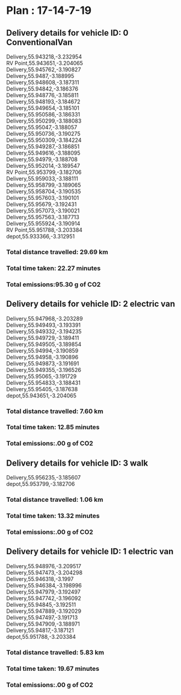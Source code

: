 # Plan : 17-14-7-19
## Delivery details for vehicle ID: 0 ConventionalVan 
Delivery,55.943218,-3.232954<br>RV Point,55.943651,-3.204065<br>Delivery,55.945762,-3.190827<br>Delivery,55.9487,-3.188995<br>Delivery,55.948608,-3.187311<br>Delivery,55.94842,-3.186376<br>Delivery,55.948776,-3.185811<br>Delivery,55.948193,-3.184672<br>Delivery,55.949654,-3.185101<br>Delivery,55.950586,-3.186331<br>Delivery,55.950299,-3.188083<br>Delivery,55.95047,-3.188057<br>Delivery,55.950736,-3.190275<br>Delivery,55.950309,-3.184224<br>Delivery,55.949287,-3.186851<br>Delivery,55.949616,-3.188095<br>Delivery,55.94979,-3.188708<br>Delivery,55.952014,-3.189547<br>RV Point,55.953799,-3.182706<br>Delivery,55.959033,-3.188111<br>Delivery,55.958799,-3.189065<br>Delivery,55.958704,-3.190535<br>Delivery,55.957603,-3.190101<br>Delivery,55.95679,-3.192431<br>Delivery,55.957073,-3.190021<br>Delivery,55.957563,-3.187713<br>Delivery,55.955924,-3.190914<br>RV Point,55.951788,-3.203384<br>depot,55.933366,-3.312951<br>
### Total distance travelled: 29.69 km 
### Total time taken: 22.27 minutes 
### Total emissions:95.30 g of CO2
## Delivery details for vehicle ID: 2 electric van 
Delivery,55.947968,-3.203289<br>Delivery,55.949493,-3.193391<br>Delivery,55.949332,-3.194235<br>Delivery,55.949729,-3.189411<br>Delivery,55.949505,-3.189854<br>Delivery,55.94994,-3.190859<br>Delivery,55.94958,-3.190896<br>Delivery,55.949873,-3.191691<br>Delivery,55.949355,-3.196526<br>Delivery,55.95065,-3.191729<br>Delivery,55.954833,-3.188431<br>Delivery,55.95405,-3.187638<br>depot,55.943651,-3.204065<br>
### Total distance travelled: 7.60 km 
### Total time taken: 12.85 minutes 
### Total emissions:.00 g of CO2
## Delivery details for vehicle ID: 3 walk 
Delivery,55.956235,-3.185607<br>depot,55.953799,-3.182706<br>
### Total distance travelled: 1.06 km 
### Total time taken: 13.32 minutes 
### Total emissions:.00 g of CO2
## Delivery details for vehicle ID: 1 electric van 
Delivery,55.948976,-3.209517<br>Delivery,55.947473,-3.204298<br>Delivery,55.946318,-3.1997<br>Delivery,55.946384,-3.198996<br>Delivery,55.947979,-3.192497<br>Delivery,55.947742,-3.196092<br>Delivery,55.94845,-3.192511<br>Delivery,55.947889,-3.192029<br>Delivery,55.947497,-3.191713<br>Delivery,55.947909,-3.188971<br>Delivery,55.94817,-3.187121<br>depot,55.951788,-3.203384<br>
### Total distance travelled: 5.83 km 
### Total time taken: 19.67 minutes 
### Total emissions:.00 g of CO2
